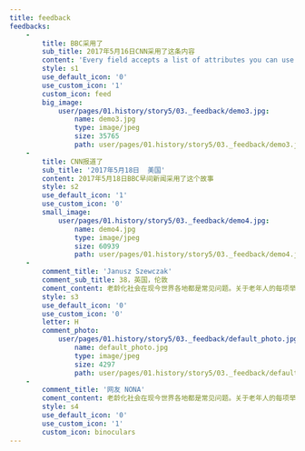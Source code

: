 ```yaml
---
title: feedback
feedbacks:
    -
        title: BBC采用了
        sub_title: 2017年5月16日CNN采用了这条内容
        content: 'Every field accepts a list of attributes you can use. Each field could share these common attributes, but particular fields might ignore them.'
        style: s1
        use_default_icon: '0'
        use_custom_icon: '1'
        custom_icon: feed
        big_image:
            user/pages/01.history/story5/03._feedback/demo3.jpg:
                name: demo3.jpg
                type: image/jpeg
                size: 35765
                path: user/pages/01.history/story5/03._feedback/demo3.jpg
    -
        title: CNN报道了
        sub_title: '2017年5月18日  美国'
        content: 2017年5月18日BBC早间新闻采用了这个故事
        style: s2
        use_default_icon: '1'
        use_custom_icon: '0'
        small_image:
            user/pages/01.history/story5/03._feedback/demo4.jpg:
                name: demo4.jpg
                type: image/jpeg
                size: 60939
                path: user/pages/01.history/story5/03._feedback/demo4.jpg
    -
        comment_title: 'Janusz Szewczak'
        comment_sub_title: 38，英国，伦敦
        coment_content: 老龄化社会在现今世界各地都是常见问题。关于老年人的每项举措都是有价值的，特别是因为他们是家庭生活的核心。
        style: s3
        use_default_icon: '0'
        use_custom_icon: '0'
        letter: H
        comment_photo:
            user/pages/01.history/story5/03._feedback/default_photo.jpg:
                name: default_photo.jpg
                type: image/jpeg
                size: 4297
                path: user/pages/01.history/story5/03._feedback/default_photo.jpg
    -
        comment_title: '网友 NONA'
        coment_content: 老龄化社会在现今世界各地都是常见问题。关于老年人的每项举措都是有价值的，特别是因为他们是家庭生活的核心。
        style: s4
        use_default_icon: '0'
        use_custom_icon: '1'
        custom_icon: binoculars
---
```


